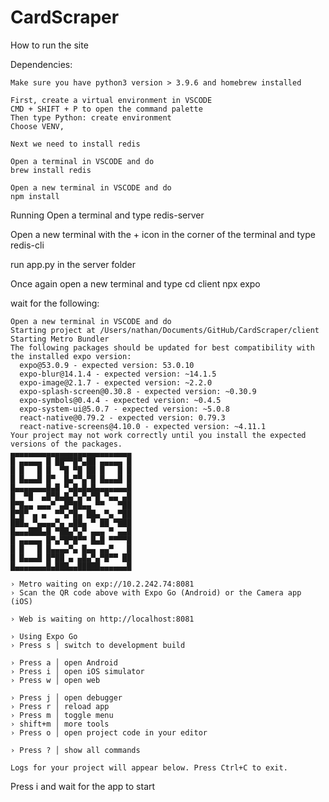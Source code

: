 # CardScraper
How to run the site

Dependencies:

    Make sure you have python3 version > 3.9.6 and homebrew installed

    First, create a virtual environment in VSCODE
    CMD + SHIFT + P to open the command palette 
    Then type Python: create environment 
    Choose VENV, 

    Next we need to install redis

    Open a terminal in VSCODE and do
    brew install redis

    Open a new terminal in VSCODE and do
    npm install

Running
Open a terminal and type
redis-server

Open a new terminal with the + icon in the corner of the terminal and type
redis-cli

run app.py in the server folder

Once again open a new terminal and type
cd client
npx expo

wait for the following:


    Open a new terminal in VSCODE and do
    Starting project at /Users/nathan/Documents/GitHub/CardScraper/client
    Starting Metro Bundler
    The following packages should be updated for best compatibility with the installed expo version:
      expo@53.0.9 - expected version: 53.0.10
      expo-blur@14.1.4 - expected version: ~14.1.5
      expo-image@2.1.7 - expected version: ~2.2.0
      expo-splash-screen@0.30.8 - expected version: ~0.30.9
      expo-symbols@0.4.4 - expected version: ~0.4.5
      expo-system-ui@5.0.7 - expected version: ~5.0.8
      react-native@0.79.2 - expected version: 0.79.3
      react-native-screens@4.10.0 - expected version: ~4.11.1
    Your project may not work correctly until you install the expected versions of the packages.
    ▄▄▄▄▄▄▄▄▄▄▄▄▄▄▄▄▄▄▄▄▄▄▄▄▄▄▄
    █ ▄▄▄▄▄ █ ██▀▀█▀▄██ ▄▄▄▄▄ █
    █ █   █ █  ▀█ ▀█ ██ █   █ █
    █ █▄▄▄█ █▀  █▄▀▀▄▀█ █▄▄▄█ █
    █▄▄▄▄▄▄▄█▄█ ▀▄█▄█▄█▄▄▄▄▄▄▄█
    █  ▀█  ▄█▀█▄█▄▀▄▀▄▀█ ▀▄▄ ▄█
    █▀█▄▄ ▄▄▄▀ ▄█▀██▄▄ ▀▀   ▀██
    █▀█▀ ▄ ▄  ▀▀▄▀█▄ ██▄ ▀▄ ▀██
    ███▄ ▀▄▄▄▄▀▄ ▄██▄ ▀ ██ ▀███
    █▄▄▄███▄█ ▀██▄▀▄▀ ▄▄▄ ▀ ▄▄█
    █ ▄▄▄▄▄ █▀▄▀█▀█▀▀ █▄█ ▀▀▀▀█
    █ █   █ █▄▄▄▄▀▄ █▄▄ ▄▄▀   █
    █ █▄▄▄█ █▀██ ▄ ▄█▄▀▄▀█▀▀ ██
    █▄▄▄▄▄▄▄█▄███▄▄█████▄▄▄▄▄▄█
    
    › Metro waiting on exp://10.2.242.74:8081
    › Scan the QR code above with Expo Go (Android) or the Camera app (iOS)
    
    › Web is waiting on http://localhost:8081
    
    › Using Expo Go
    › Press s │ switch to development build
    
    › Press a │ open Android
    › Press i │ open iOS simulator
    › Press w │ open web
    
    › Press j │ open debugger
    › Press r │ reload app
    › Press m │ toggle menu
    › shift+m │ more tools
    › Press o │ open project code in your editor
    
    › Press ? │ show all commands
    
    Logs for your project will appear below. Press Ctrl+C to exit.
Press i and wait for the app to start

  
